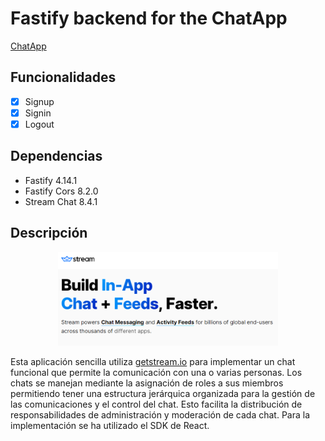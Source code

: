 # Fastify backend for the ChatApp

[ChatApp](https://github.com/da8ah/react-chatapp)

## Funcionalidades
- [x] Signup
- [x] Signin
- [x] Logout

## Dependencias
- Fastify 4.14.1
- Fastify Cors 8.2.0
- Stream Chat 8.4.1

## Descripción

<div align="center">
<img style="width:70%" src="./doc/stream.png" >
</div>

Esta aplicación sencilla utiliza [getstream.io](https://getstream.io/) para implementar un chat funcional que permite la comunicación con una o varias personas. Los chats se manejan mediante la asignación de roles a sus miembros permitiendo tener una estructura jerárquica organizada para la gestión de las comunicaciones y el control del chat. Esto facilita la distribución de responsabilidades de administración y moderación de cada chat. Para la implementación se ha utilizado el SDK de React.
</br>
